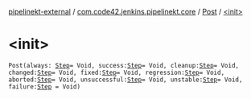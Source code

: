 [pipelinekt-external](../../index.md) / [com.code42.jenkins.pipelinekt.core](../index.md) / [Post](index.md) / [&lt;init&gt;](./-init-.md)

# &lt;init&gt;

`Post(always: `[`Step`](../../com.code42.jenkins.pipelinekt.core.step/-step/index.md)` = Void, success: `[`Step`](../../com.code42.jenkins.pipelinekt.core.step/-step/index.md)` = Void, cleanup: `[`Step`](../../com.code42.jenkins.pipelinekt.core.step/-step/index.md)` = Void, changed: `[`Step`](../../com.code42.jenkins.pipelinekt.core.step/-step/index.md)` = Void, fixed: `[`Step`](../../com.code42.jenkins.pipelinekt.core.step/-step/index.md)` = Void, regression: `[`Step`](../../com.code42.jenkins.pipelinekt.core.step/-step/index.md)` = Void, aborted: `[`Step`](../../com.code42.jenkins.pipelinekt.core.step/-step/index.md)` = Void, unsuccessful: `[`Step`](../../com.code42.jenkins.pipelinekt.core.step/-step/index.md)` = Void, unstable: `[`Step`](../../com.code42.jenkins.pipelinekt.core.step/-step/index.md)` = Void, failure: `[`Step`](../../com.code42.jenkins.pipelinekt.core.step/-step/index.md)` = Void)`